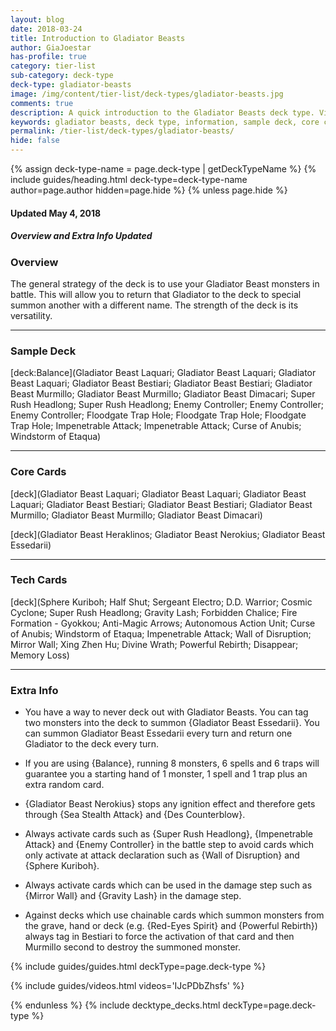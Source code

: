 ```yaml
---
layout: blog
date: 2018-03-24
title: Introduction to Gladiator Beasts
author: GiaJoestar
has-profile: true
category: tier-list
sub-category: deck-type
deck-type: gladiator-beasts
image: /img/content/tier-list/deck-types/gladiator-beasts.jpg
comments: true
description: A quick introduction to the Gladiator Beasts deck type. View sample deck, core cards, tech cards, quick tips, guides, videos and other information.
keywords: gladiator beasts, deck type, information, sample deck, core cards, tech cards, quick tips, guides, videos
permalink: /tier-list/deck-types/gladiator-beasts/
hide: false
---
```


{% assign deck-type-name = page.deck-type | getDeckTypeName %}
{% include guides/heading.html deck-type=deck-type-name author=page.author hidden=page.hide %}
{% unless page.hide %}

#### Updated May 4, 2018 
##### Overview and Extra Info Updated

### Overview
The general strategy of the deck is to use your Gladiator Beast monsters in battle. This will allow you to return that Gladiator to the deck to special summon another with a different name. The strength of the deck is its versatility. 

---

### Sample Deck

[deck:Balance](Gladiator Beast Laquari; Gladiator Beast Laquari; Gladiator Beast Laquari; Gladiator Beast Bestiari; Gladiator Beast Bestiari; Gladiator Beast Murmillo; Gladiator Beast Murmillo; Gladiator Beast Dimacari; Super Rush Headlong; Super Rush Headlong; Enemy Controller; Enemy Controller; Enemy Controller; Floodgate Trap Hole; Floodgate Trap Hole; Floodgate Trap Hole; Impenetrable Attack; Impenetrable Attack; Curse of Anubis; Windstorm of Etaqua)

---

### Core Cards

[deck](Gladiator Beast Laquari; Gladiator Beast Laquari; Gladiator Beast Laquari; Gladiator Beast Bestiari; Gladiator Beast Bestiari; Gladiator Beast Murmillo; Gladiator Beast Murmillo; Gladiator Beast Dimacari)  

[deck](Gladiator Beast Heraklinos; Gladiator Beast Nerokius; Gladiator Beast Essedarii)

---

### Tech Cards

[deck](Sphere Kuriboh; Half Shut; Sergeant Electro; D.D. Warrior; Cosmic Cyclone; Super Rush Headlong; Gravity Lash; Forbidden Chalice; Fire Formation - Gyokkou; Anti-Magic Arrows; Autonomous Action Unit; Curse of Anubis; Windstorm of Etaqua; Impenetrable Attack; Wall of Disruption; Mirror Wall; Xing Zhen Hu; Divine Wrath; Powerful Rebirth; Disappear; Memory Loss)

---

### Extra Info

- You have a way to never deck out with Gladiator Beasts. You can tag two monsters into the deck to summon {Gladiator Beast Essedarii}. You can summon Gladiator Beast Essedarii every turn and return one Gladiator to the deck every turn.  

- If you are using {Balance}, running 8 monsters, 6 spells and 6 traps will guarantee you a starting hand of 1 monster, 1 spell and 1 trap plus an extra random card.  

- {Gladiator Beast Nerokius} stops any ignition effect and therefore gets through {Sea Stealth Attack} and {Des Counterblow}. 

- Always activate cards such as {Super Rush Headlong}, {Impenetrable Attack} and {Enemy Controller} in the battle step to avoid cards which only activate at attack declaration such as {Wall of Disruption} and {Sphere Kuriboh}.

- Always activate cards which can be used in the damage step such as {Mirror Wall} and {Gravity Lash} in the damage step.

- Against decks which use chainable cards which summon monsters from the grave, hand or deck (e.g. {Red-Eyes Spirit} and {Powerful Rebirth}) always tag in Bestiari to force the activation of that card and then Murmillo second to destroy the summoned monster.

{% include guides/guides.html deckType=page.deck-type %}

{% include guides/videos.html videos='IJcPDbZhsfs' %}

<!-- &t=275s -->

{% endunless %}
{% include decktype_decks.html deckType=page.deck-type %}

